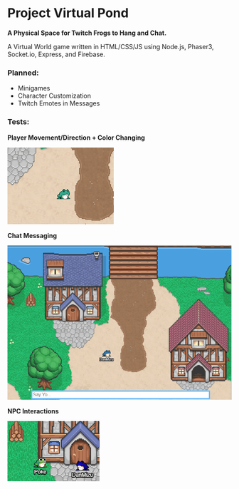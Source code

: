 # Project Virtual Pond

**A Physical Space for Twitch Frogs to Hang and Chat.**

A Virtual World game written in HTML/CSS/JS using Node.js, Phaser3, Socket.io, Express, and Firebase.

### Planned:
- Minigames
- Character Customization
- Twitch Emotes in Messages

### Tests:

**Player Movement/Direction + Color Changing**

![Player Movement/Direction and Color Changing](Frog_Movement_and_Color_Test.gif)


**Chat Messaging**

![Chat Messaging](Chat_Test.gif)


**NPC Interactions**

![NPC Interactions](NPC_Interact_Test.gif)
